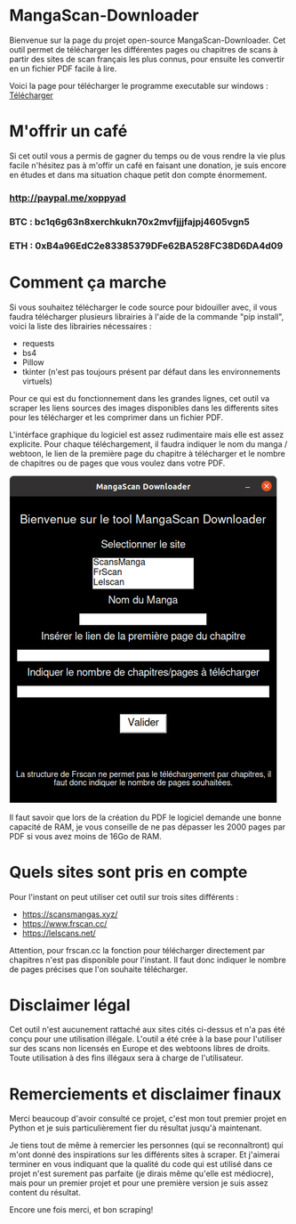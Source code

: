 # MangaScan-Downloader
Bienvenue sur la page du projet open-source MangaScan-Downloader. 
Cet outil permet de télécharger les différentes pages ou chapitres de scans à partir des sites de scan français les plus connus, pour ensuite les convertir en un fichier PDF facile à lire.

Voici la page pour télécharger le programme executable sur windows : [Télécharger](https://github.com/Xoppy/MangaScan-Downloader/releases)


# M'offrir un café
Si cet outil vous a permis de gagner du temps ou de vous rendre la vie plus facile n'hésitez pas à m'offir un café en faisant une donation, je suis encore en études et dans ma situation chaque petit don compte énormement.

### http://paypal.me/xoppyad
### BTC : bc1q6g63n8xerchkukn70x2mvfjjjfajpj4605vgn5
### ETH : 0xB4a96EdC2e83385379DFe62BA528FC38D6DA4d09

# Comment ça marche
Si vous souhaitez télécharger le code source pour bidouiller avec, il vous faudra télécharger plusieurs librairies à l'aide de la commande "pip install", voici la liste des librairies nécessaires :
- requests
- bs4
- Pillow
- tkinter (n'est pas toujours présent par défaut dans les environnements virtuels)

Pour ce qui est du fonctionnement dans les grandes lignes, cet outil va scraper les liens sources des images disponibles dans les differents sites pour les télécharger et les comprimer dans un fichier PDF.

L'intérface graphique du logiciel est assez rudimentaire mais elle est assez explicite. Pour chaque téléchargement, il faudra indiquer le nom du manga / webtoon, le lien de la première page du chapitre à télécharger et le nombre de chapitres ou de pages que vous voulez dans votre PDF.

![alt text](https://github.com/Xoppy/MangaScan-Downloader/blob/main/MangaScan-Downloader-GUI.png)

Il faut savoir que lors de la création du PDF le logiciel demande une bonne capacité de RAM, je vous conseille de ne pas dépasser les 2000 pages par PDF si vous avez moins de 16Go de RAM.

# Quels sites sont pris en compte
Pour l'instant on peut utiliser cet outil sur trois sites différents : 
- https://scansmangas.xyz/
- https://www.frscan.cc/
- https://lelscans.net/

Attention, pour frscan.cc la fonction pour télécharger directement par chapitres n'est pas disponible pour l'instant. Il faut donc indiquer le nombre de pages précises que l'on souhaite télécharger.

# Disclaimer légal
Cet outil n'est aucunement rattaché aux sites cités ci-dessus et n'a pas été conçu pour une utilisation illégale. L'outil a été crée à la base pour l'utiliser sur des scans non licensés en Europe et des webtoons libres de droits. Toute utilisation à des fins illégaux sera à charge de l'utilisateur.

# Remerciements et disclaimer finaux
Merci beaucoup d'avoir consulté ce projet, c'est mon tout premier projet en Python et je suis particulièrement fier du résultat jusqu'à maintenant. 

Je tiens tout de même à remercier les personnes (qui se reconnaîtront) qui m'ont donné des inspirations sur les différents sites à scraper. Et j'aimerai terminer en vous indiquant que la qualité du code qui est utilisé dans ce projet n'est surement pas parfaite (je dirais même qu'elle est médiocre), mais pour un premier projet et pour une première version je suis assez content du résultat. 

Encore une fois merci, et bon scraping!
